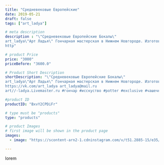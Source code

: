 ```yaml
---
title: "Средневековые Европейские"
date: 2019-05-21
draft: false
tags: ["art_ladya"]

# meta description
description : "\"Средневековые Европейские Бокалы\" 
art_ladya\"Арт Ладья\" Гончарная мастерская в Нижнем Новгороде. Изготовление керамики и мастер//-классы по обучению. 
http"

# product Price
price: "3000"
priceBefore: "3600.0"

# Product Short Description
shortDescription: "\"Средневековые Европейские Бокалы\" 
art_ladya\"Арт Ладья\" Гончарная мастерская в Нижнем Новгороде. Изготовление керамики и мастер//-классы по обучению. 
https://vk.com/art_ladya art_ladya@mail.ru 
art//-ladya.Livemaster.ru #гончар #исскуство #potter #exclusive #чашечки #керамикаручнаяработа #керамиканазаказ #handmade #керамика #гончарнаяпосуда #эксклюзивнаякерамика #painter #бокалы #decor #ceramicar #nntoday #claygoods #restaurant #earthenware #ceramic #design #cup #европейскаяпосуда #ceramicart #реконструкциясредневековья #средневековаяпосуда #сердце #авторскаякерамика #europeancup"

#product ID
productID: "BxvY2CPDiFr"

# type must be "products"
type: "products"

# product Images
# first image will be shown in the product page
images:
  - image: "https://scontent-arn2-1.cdninstagram.com/v/t51.2885-15/e35/59898172_2679145695433113_4448272692500363119_n.jpg?se=7&tp=1&_nc_ht=scontent-arn2-1.cdninstagram.com&_nc_cat=109&_nc_ohc=cqxzVPtl8FMAX9IU-NU&ccb=7-4&oh=c9d9310b1341d9667c47097d52ebfb3e&oe=60863E33&_nc_sid=86f79a&ig_cache_key=MjA0ODk2NTYyMTg0NDk0MzIxMQ%3D%3D.2-ccb7-4"

---
```

lorem
